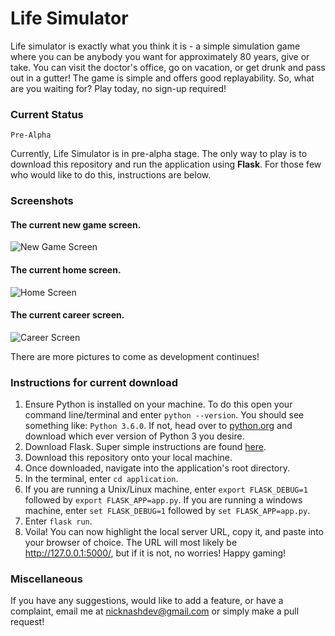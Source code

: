# Life Simulator

Life simulator is exactly what you think it is - a simple simulation game where you can be anybody you want for approximately 80 years, give or take. You can visit the doctor's office, go on vacation, or get drunk and pass out in a gutter! The game is simple and offers good replayability. So, what are you waiting for? Play today, no sign-up required!

### Current Status

```
Pre-Alpha
```

Currently, Life Simulator is in pre-alpha stage. The only way to play is to download this repository and run the application using **Flask**. For those few who would like to do this, instructions are below.

### Screenshots

#### The current new game screen.
![New Game Screen](https://github.com/thenicknash/simulation-web-game/tree/master/images/Life-Simulator-Screenshot-1-Pre-Alpha.png)

#### The current home screen.
![Home Screen](https://github.com/thenicknash/simulation-web-game/tree/master/images/Life-Simulator-Screenshot-2-Pre-Alpha.png)

#### The current career screen.
![Career Screen](https://github.com/thenicknash/simulation-web-game/tree/master/images/Life-Simulator-Screenshot-3-Pre-Alpha.png)

There are more pictures to come as development continues!

### Instructions for current download

1. Ensure Python is installed on your machine. To do this open your command line/terminal and enter `python --version`. You should see something like: `Python 3.6.0`. If not, head over to [python.org](https://www.python.org/downloads/) and download which ever version of Python 3 you desire.
2. Download Flask. Super simple instructions are found [here](http://flask.pocoo.org/).
3. Download this repository onto your local machine.
4. Once downloaded, navigate into the application's root directory.
5. In the terminal, enter `cd application`.
6. If you are running a Unix/Linux machine, enter `export FLASK_DEBUG=1` followed by `export FLASK_APP=app.py`. If you are running a windows machine, enter `set FLASK_DEBUG=1` followed by `set FLASK_APP=app.py`.
7. Enter `flask run`.
8. Voila! You can now highlight the local server URL, copy it, and paste into your browser of choice. The URL will most likely be http://127.0.0.1:5000/, but if it is not, no worries! Happy gaming!

### Miscellaneous

If you have any suggestions, would like to add a feature, or have a complaint, email me at nicknashdev@gmail.com or simply make a pull request!
